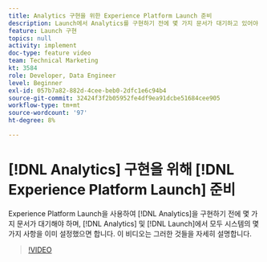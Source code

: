 ```yaml
---
title: Analytics 구현을 위한 Experience Platform Launch 준비
description: Launch에서 Analytics를 구현하기 전에 몇 가지 문서가 대기하고 있어야 하며, Analytics와 Launch에서 모두 시스템에서 몇 가지 사항을 설정하기를 원했을 것입니다. 이 비디오는 그러한 것들을 자세히 설명합니다.
feature: Launch 구현
topics: null
activity: implement
doc-type: feature video
team: Technical Marketing
kt: 3584
role: Developer, Data Engineer
level: Beginner
exl-id: 057b7a82-882d-4cee-beb0-2dfc1e6c94b4
source-git-commit: 32424f3f2b05952fe4df9ea91dcbe51684cee905
workflow-type: tm+mt
source-wordcount: '97'
ht-degree: 8%

---
```


# [!DNL Analytics] 구현을 위해 [!DNL Experience Platform Launch] 준비

Experience Platform Launch을 사용하여 [!DNL Analytics]을 구현하기 전에 몇 가지 문서가 대기해야 하며, [!DNL Analytics] 및 [!DNL Launch]에서 모두 시스템의 몇 가지 사항을 이미 설정했으면 합니다. 이 비디오는 그러한 것들을 자세히 설명합니다.

>[!VIDEO](https://video.tv.adobe.com/v/28752/?quality=12)

